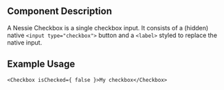 Component Description
---------------------

A Nessie Checkbox is a single checkbox input. It consists of a (hidden) native `<input type="checkbox">` button and a `<label>` styled to replace the native input.

Example Usage
-------------

    <Checkbox isChecked={ false }>My checkbox</Checkbox>
